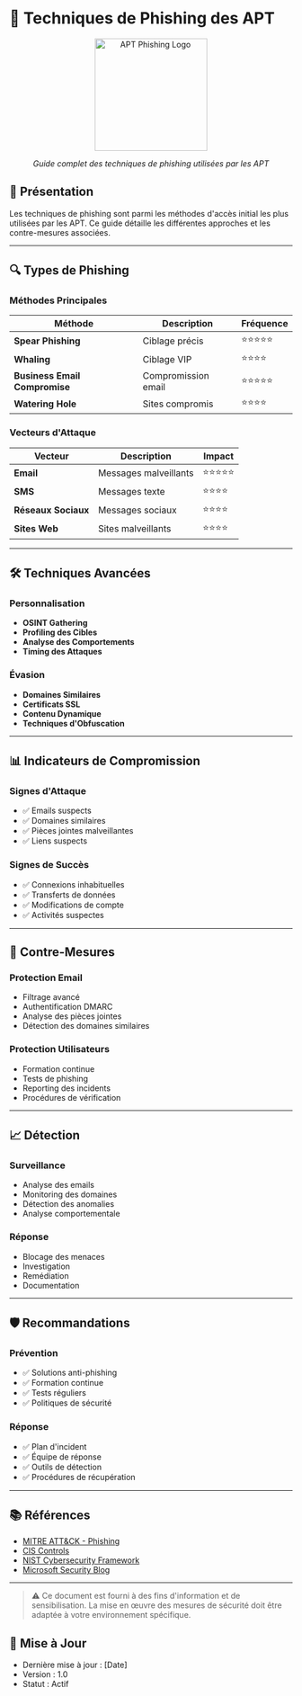# 🎣 Techniques de Phishing des APT

<div align="center">
  <img src="../../assets/logos/apt-phishing-logo.png" alt="APT Phishing Logo" width="200"/>
  <br>
  <p><em>Guide complet des techniques de phishing utilisées par les APT</em></p>
</div>

## 🧠 Présentation

Les techniques de phishing sont parmi les méthodes d'accès initial les plus utilisées par les APT. Ce guide détaille les différentes approches et les contre-mesures associées.

---

## 🔍 Types de Phishing

### Méthodes Principales
| Méthode | Description | Fréquence |
|---------|-------------|-----------|
| **Spear Phishing** | Ciblage précis | ⭐⭐⭐⭐⭐ |
| **Whaling** | Ciblage VIP | ⭐⭐⭐⭐ |
| **Business Email Compromise** | Compromission email | ⭐⭐⭐⭐⭐ |
| **Watering Hole** | Sites compromis | ⭐⭐⭐⭐ |

### Vecteurs d'Attaque
| Vecteur | Description | Impact |
|-----------|-------------|--------|
| **Email** | Messages malveillants | ⭐⭐⭐⭐⭐ |
| **SMS** | Messages texte | ⭐⭐⭐⭐ |
| **Réseaux Sociaux** | Messages sociaux | ⭐⭐⭐⭐ |
| **Sites Web** | Sites malveillants | ⭐⭐⭐⭐ |

---

## 🛠️ Techniques Avancées

### Personnalisation
- **OSINT Gathering**
- **Profiling des Cibles**
- **Analyse des Comportements**
- **Timing des Attaques**

### Évasion
- **Domaines Similaires**
- **Certificats SSL**
- **Contenu Dynamique**
- **Techniques d'Obfuscation**

---

## 📊 Indicateurs de Compromission

### Signes d'Attaque
- ✅ Emails suspects
- ✅ Domaines similaires
- ✅ Pièces jointes malveillantes
- ✅ Liens suspects

### Signes de Succès
- ✅ Connexions inhabituelles
- ✅ Transferts de données
- ✅ Modifications de compte
- ✅ Activités suspectes

---

## 🎯 Contre-Mesures

### Protection Email
- Filtrage avancé
- Authentification DMARC
- Analyse des pièces jointes
- Détection des domaines similaires

### Protection Utilisateurs
- Formation continue
- Tests de phishing
- Reporting des incidents
- Procédures de vérification

---

## 📈 Détection

### Surveillance
- Analyse des emails
- Monitoring des domaines
- Détection des anomalies
- Analyse comportementale

### Réponse
- Blocage des menaces
- Investigation
- Remédiation
- Documentation

---

## 🛡️ Recommandations

### Prévention
- ✅ Solutions anti-phishing
- ✅ Formation continue
- ✅ Tests réguliers
- ✅ Politiques de sécurité

### Réponse
- ✅ Plan d'incident
- ✅ Équipe de réponse
- ✅ Outils de détection
- ✅ Procédures de récupération

---

## 📚 Références

- [MITRE ATT&CK - Phishing](https://attack.mitre.org/techniques/T1566/)
- [CIS Controls](https://www.cisecurity.org/controls/)
- [NIST Cybersecurity Framework](https://www.nist.gov/cyberframework)
- [Microsoft Security Blog](https://www.microsoft.com/security/blog/)

---

> ⚠️ Ce document est fourni à des fins d'information et de sensibilisation. La mise en œuvre des mesures de sécurité doit être adaptée à votre environnement spécifique.

## 📅 Mise à Jour
- Dernière mise à jour : [Date]
- Version : 1.0
- Statut : Actif 